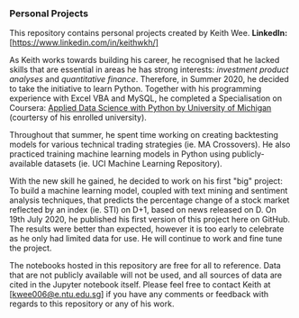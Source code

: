 ### Personal Projects

This repository contains personal projects created by Keith Wee.
**LinkedIn:** [https://www.linkedin.com/in/keithwkh/]

As Keith works towards building his career, he recognised that he lacked skills that are essential in areas he has strong interests: *investment product analyses* and *quantitative finance*. Therefore, in Summer 2020, he decided to take the initiative to learn Python. Together with his programming experience with Excel VBA and MySQL, he completed a Specialisation on Coursera: <ins>Applied Data Science with Python by University of Michigan</ins> (courtersy of his enrolled university). 

Throughout that summer, he spent time working on creating backtesting models for various technical trading strategies (ie. MA Crossovers). He also practiced training machine learning models in Python using publicly-available datasets (ie. UCI Machine Learning Repository). 

With the new skill he gained, he decided to work on his first "big" project: To build a machine learning model, coupled with text mining and sentiment analysis techniques, that predicts the percentage change of a stock market reflected by an index (ie. STI) on D+1, based on news released on D. On 19th July 2020, he published his first version of this project here on GitHub. The results were better than expected, however it is too early to celebrate as he only had limited data for use. He will continue to work and fine tune the project. 

The notebooks hosted in this repository are free for all to reference. Data that are not publicly available will not be used, and all sources of data are cited in the Jupyter notebook itself. Please feel free to contact Keith at [kwee006@e.ntu.edu.sg] if you have any comments or feedback with regards to this repository or any of his work.